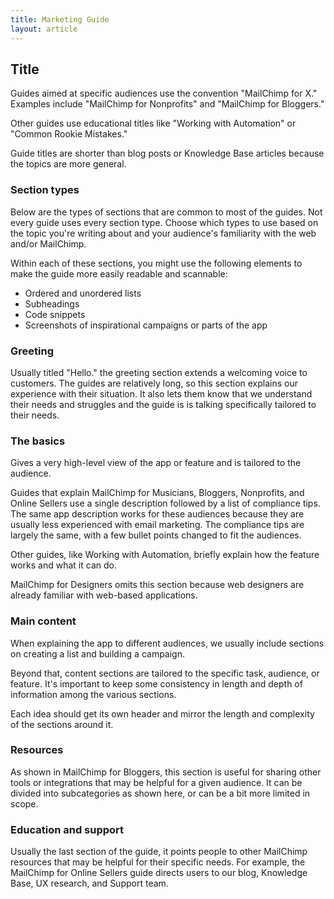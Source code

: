 ```yaml
---
title: Marketing Guide
layout: article
---
```


## Title

Guides aimed at specific audiences use the convention "MailChimp for X." Examples include "MailChimp for Nonprofits" and "MailChimp for Bloggers."

Other guides use educational titles like "Working with Automation" or "Common Rookie Mistakes."

Guide titles are shorter than blog posts or Knowledge Base articles because the topics are more general.

### Section types

Below are the types of sections that are common to most of the guides. Not every guide uses every section type. Choose which types to use based on the topic you're writing about and your audience's familiarity with the web and/or MailChimp.

Within each of these sections, you might use the following elements to make the guide more easily readable and scannable:

- Ordered and unordered lists
- Subheadings
- Code snippets
- Screenshots of inspirational campaigns or parts of the app


### Greeting

Usually titled "Hello." the greeting section extends a welcoming voice to customers. The guides are relatively long, so this section explains our experience with their situation. It also lets them know that we understand their needs and struggles and the guide is is talking specifically tailored to their needs.

### The basics

Gives a very high-level view of the app or feature and is tailored to the audience.

Guides that explain MailChimp for Musicians, Bloggers, Nonprofits, and Online Sellers use a single description followed by a list of compliance tips. The same app description works for these audiences because they are usually less experienced with email marketing. The compliance tips are largely the same, with a few bullet points changed to fit the audiences.

Other guides, like Working with Automation, briefly explain how the feature works and what it can do.

MailChimp for Designers omits this section because web designers are already familiar with web-based applications.

### Main content

When explaining the app to different audiences, we usually include sections on creating a list and building a campaign.

Beyond that, content sections are tailored to the specific task, audience, or feature. It's important to keep some consistency in length and depth of information among the various sections.

Each idea should get its own header and mirror the length and complexity of the sections around it.

### Resources

As shown in MailChimp for Bloggers, this section is useful for sharing other tools or integrations that may be helpful for a given audience. It can be divided into subcategories as shown here, or can be a bit more limited in scope.

### Education and support

Usually the last section of the guide, it points people to other MailChimp resources that may be helpful for their specific needs. For example, the MailChimp for Online Sellers guide directs users to our blog, Knowledge Base, UX research, and Support team. 
